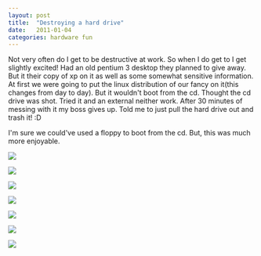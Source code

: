 ```yaml
---
layout: post
title:  "Destroying a hard drive"
date:   2011-01-04
categories: hardware fun
---
```

Not very often do I get to be destructive at work. So when I do get to I get slightly excited! Had an old pentium 3 desktop they planned to give away. But it their copy of xp on it as well as some somewhat sensitive information. At first we were going to put the linux distribution of our fancy on it(this changes from day to day). But it wouldn't boot from the cd. Thought the cd drive was shot. Tried it and an external neither work. After 30 minutes of messing with it my boss gives up. Told me to just pull the hard drive out and trash it! :D  

<!--excerpt-->

I'm sure we could've used a floppy to boot from the cd. But, this was much more enjoyable.  

![][1]

![][3]

![][5]

![][7]

![][9]

![][11]

![][13]


[1]: http://3.bp.blogspot.com/_BMKBVRf6mio/TSPTkxv1F1I/AAAAAAAAAZc/KvnyXO1JRxQ/s320/2011-01-04+11.57.46.jpg
[3]: http://4.bp.blogspot.com/_BMKBVRf6mio/TSPTqNfBCdI/AAAAAAAAAZg/IlegdVicZKc/s320/2011-01-04+12.00.22.jpg
[5]: http://1.bp.blogspot.com/_BMKBVRf6mio/TSPTwD_uVUI/AAAAAAAAAZk/YBV6Aj8fl24/s320/2011-01-04+12.01.20.jpg
[7]: http://1.bp.blogspot.com/_BMKBVRf6mio/TSPT2B85xnI/AAAAAAAAAZo/5yaAokOvAjQ/s320/2011-01-04+12.01.58.jpg
[9]: http://2.bp.blogspot.com/_BMKBVRf6mio/TSPT6lE6FjI/AAAAAAAAAZs/NAKFZ92ZQMI/s320/2011-01-04+12.04.07.jpg
[11]: http://1.bp.blogspot.com/_BMKBVRf6mio/TSPT_k5sBiI/AAAAAAAAAZw/6M7mHPkWNt4/s320/2011-01-04+12.04.12.jpg
[13]: http://4.bp.blogspot.com/_BMKBVRf6mio/TSPUFhUNeLI/AAAAAAAAAZ0/NKjteIC7epM/s320/2011-01-04+12.06.06.jpg
